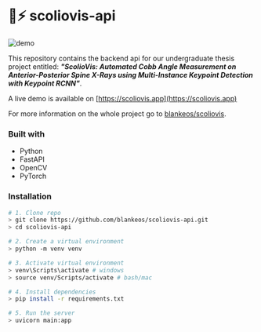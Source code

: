 # 🦴⚡ scoliovis-api

![demo](https://github.com/seajayrubynose/cafely-pictures/blob/master/_scoliovis/demo.gif?raw=true)

This repository contains the backend api for our undergraduate thesis project entitled: **_"ScolioVis: Automated Cobb Angle Measurement on Anterior-Posterior Spine X-Rays using Multi-Instance Keypoint Detection with Keypoint RCNN"_**.

A live demo is available on [https://scoliovis.app](https://scoliovis.app)

For more information on the whole project go to [blankeos/scoliovis](https://github.com/Blankeos/scoliovis).

### Built with

- Python
- FastAPI
- OpenCV
- PyTorch

### Installation

```sh
# 1. Clone repo
> git clone https://github.com/blankeos/scoliovis-api.git
> cd scoliovis-api

# 2. Create a virtual environment
> python -m venv venv

# 3. Activate virtual environment
> venv\Scripts\activate # windows
> source venv/Scripts/activate # bash/mac

# 4. Install dependencies
> pip install -r requirements.txt

# 5. Run the server
> uvicorn main:app
```
